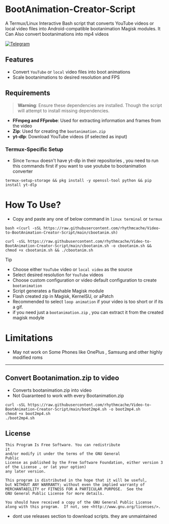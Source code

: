 # BootAnimation-Creator-Script

 A Termux/Linux Interactive Bash script that converts YouTube videos or local video files into Android-compatible bootanimation Magisk modules. It Can Also convert bootanimations into mp4 videos

 
[![Telegram](https://img.shields.io/badge/Telegram-Join%20Chat-blue?style=flat-square&logo=telegram)](https://t.me/ximistuffschat)

##  Features

- Convert `YouTube` or `local` video files into boot animations
-  Scale bootanimations to desired resolution and FPS

##  Requirements

> **Warning**: Ensure these dependencies are installed. Though the script will attempt to install missing dependencies.

- **FFmpeg and FFprobe**: Used for extracting information and frames from the video
- **Zip**: Used for creating the `bootanimation.zip`
- **yt-dlp**: Download YouTube videos (if selected as input)


###  Termux-Specific Setup
- Since `Termux` doesn't have yt-dlp in their repositories , you need to run this commands first if you want to use youtube to bootanimation converter
```
termux-setup-storage && pkg install -y openssl-tool python && pip install yt-dlp
```


# How To Use?
- Copy and paste any one of below command in `linux terminal` or `termux`
```
bash <(curl -sSL https://raw.githubusercontent.com/rhythmcache/Video-to-BootAnimation-Creator-Script/main/cbootanim.sh)
```
```
curl -sSL https://raw.githubusercontent.com/rhythmcache/Video-to-BootAnimation-Creator-Script/main/cbootanim.sh -o cbootanim.sh && chmod +x cbootanim.sh && ./cbootanim.sh
```

> [!Tip] 
> - Choose either `YouTube` video or `local video` as the source
> - Select desired resolution for `YouTube` videos
> - Choose custom configuration or video default configuration to create `bootanimation`
> - Script generates a flashable Magisk module
> - Flash created zip in Magisk, KernelSU, or aPatch
> - Recommended to select `loop animation` if your video is too short or if its a gif.
> - if you need just a `bootanimation.zip` , you can extract it from the created magisk modyle


# Limitations 
- May not work on Some Phones like OnePlus , Samsung and other highly modified roms


---
## Convert Bootanimation.zip to video

- Converts bootanimation.zip into video
- Not Guaranteed to work with every Bootanimation.zip
```
curl -sSL https://raw.githubusercontent.com/rhythmcache/Video-to-BootAnimation-Creator-Script/main/boot2mp4.sh -o boot2mp4.sh
chmod +x boot2mp4.sh
./boot2mp4.sh
```


## License

    This Program Is Free Software. You can redistribute
    it
    and/or modify it under the terms of the GNU General
    Public
    License as published by the Free Software Foundation, either version 3
    of the License , or (at your option) 
    any later version.

    This program is distributed in the hope that it will be useful,
    but WITHOUT ANY WARRANTY; without even the implied warranty of
    MERCHANTABILITY or FITNESS FOR A PARTICULAR PURPOSE.  See the
    GNU General Public License for more details.

    You should have received a copy of the GNU General Public License
    along with this program.  If not, see <http://www.gnu.org/licenses/>.

- dont use releases section to download scripts. they are unmaintained

